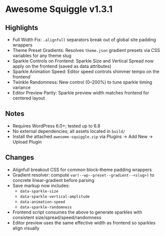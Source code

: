 # Awesome Squiggle v1.3.1

## Highlights

- Full Width Fix: `.alignfull` separators break out of global site padding wrappers
- Theme Preset Gradients: Resolves `theme.json` gradient presets via CSS variables for any theme slug
- Sparkle Controls on Frontend: Sparkle Size and Vertical Spread now apply on the frontend (saved as data attributes)
- Sparkle Animation Speed: Editor speed controls shimmer tempo on the frontend
- Twinkle Randomness: New control (0–200%) to tune sparkle timing variance
- Editor Preview Parity: Sparkle preview width matches frontend for centered layout

## Notes

- Requires WordPress 6.0+; tested up to 6.8
- No external dependencies; all assets located in `build/`
- Install the attached `awesome-squiggle.zip` via Plugins → Add New → Upload Plugin

## Changes

- Alignfull breakout CSS for common block-theme padding wrappers
- Gradient resolver: compute `var(--wp--preset--gradient--<slug>)` to concrete linear-gradient before parsing
- Save markup now includes:
  - `data-sparkle-size`
  - `data-sparkle-vertical-amplitude`
  - `data-animation-speed`
  - `data-sparkle-randomness`
- Frontend script consumes the above to generate sparkles with consistent size/spread/speed/randomness
- Editor preview uses the same effective width as frontend so sparkles align visually

